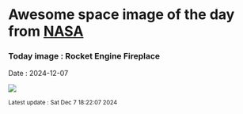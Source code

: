 
# Awesome space image of the day from [NASA](https://api.nasa.gov/)

### Today image : Rocket Engine Fireplace
Date : 2024-12-07

![](https://apod.nasa.gov/apod/image/2412/NASARocketEngineFireplaceSnap600.png)

<small>Latest update : Sat Dec  7 18:22:07 2024</small>
        